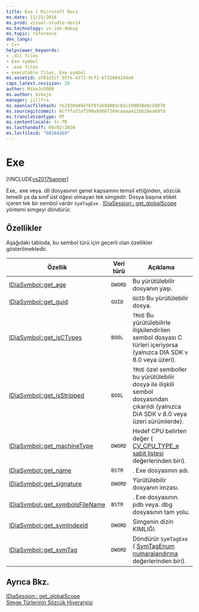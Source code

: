 ```yaml
---
title: Exe | Microsoft Docs
ms.date: 11/15/2016
ms.prod: visual-studio-dev14
ms.technology: vs-ide-debug
ms.topic: reference
dev_langs:
- C++
helpviewer_keywords:
- .dll files
- Exe symbol
- .exe files
- executable files, Exe symbol
ms.assetid: a781d2cf-55fe-4373-9cf1-b732864244e0
caps.latest.revision: 20
author: MikeJo5000
ms.author: mikejo
manager: jillfra
ms.openlocfilehash: fe2930e0947bf0fa69408dc81c19d058d6cdd870
ms.sourcegitcommit: 6cfffa72af599a9d667249caaaa411bb28ea69fd
ms.translationtype: MT
ms.contentlocale: tr-TR
ms.lasthandoff: 09/02/2020
ms.locfileid: "68164269"
---
```

# <a name="exe"></a>Exe
[!INCLUDE[vs2017banner](../../includes/vs2017banner.md)]

Exe,. exe veya. dll dosyasının genel kapsamını temsil ettiğinden, sözcük temelli ya da sınıf üst öğesi olmayan tek simgedir. Dosya başına etiket içeren tek bir sembol vardır `SymTagExe` . [IDiaSession:: get_globalScope](../../debugger/debug-interface-access/idiasession-get-globalscope.md) yöntemi simgeyi döndürür.  
  
## <a name="properties"></a>Özellikler  
 Aşağıdaki tabloda, bu sembol türü için geçerli olan özellikler gösterilmektedir.  
  
|Özellik|Veri türü|Açıklama|  
|--------------|---------------|-----------------|  
|[IDiaSymbol::get_age](../../debugger/debug-interface-access/idiasymbol-get-age.md)|`DWORD`|Bu yürütülebilir dosyanın yaşı.|  
|[IDiaSymbol::get_guid](../../debugger/debug-interface-access/idiasymbol-get-guid.md)|`GUID`|`GUID` Bu yürütülebilir dosya.|  
|[IDiaSymbol::get_isCTypes](../../debugger/debug-interface-access/idiasymbol-get-isctypes.md)|`BOOL`|`TRUE` Bu yürütülebilirle ilişkilendirilen sembol dosyası C türleri içeriyorsa (yalnızca DIA SDK v 8.0 veya üzeri).|  
|[IDiaSymbol::get_isStripped](../../debugger/debug-interface-access/idiasymbol-get-isstripped.md)|`BOOL`|`TRUE` özel semboller bu yürütülebilir dosya ile ilişkili sembol dosyasından çıkarıldı (yalnızca DIA SDK v 8.0 veya üzeri sürümlerde).|  
|[IDiaSymbol::get_machineType](../../debugger/debug-interface-access/idiasymbol-get-machinetype.md)|`DWORD`|Hedef CPU belirten değer ( [CV_CPU_TYPE_e sabit listesi](../../debugger/debug-interface-access/cv-cpu-type-e.md) değerlerinden biri).|  
|[IDiaSymbol::get_name](../../debugger/debug-interface-access/idiasymbol-get-name.md)|`BSTR`|. Exe dosyasının adı.|  
|[IDiaSymbol::get_signature](../../debugger/debug-interface-access/idiasymbol-get-signature.md)|`DWORD`|Yürütülebilir dosyanın imzası.|  
|[IDiaSymbol::get_symbolsFileName](../../debugger/debug-interface-access/idiasymbol-get-symbolsfilename.md)|`BSTR`|. Exe dosyasının. pdb veya. dbg dosyasının tam yolu.|  
|[IDiaSymbol::get_symIndexId](../../debugger/debug-interface-access/idiasymbol-get-symindexid.md)|`DWORD`|Simgenin dizin KIMLIĞI.|  
|[IDiaSymbol::get_symTag](../../debugger/debug-interface-access/idiasymbol-get-symtag.md)|`DWORD`|Döndürür `SymTagExe` ( [SymTagEnum numaralandırma](../../debugger/debug-interface-access/symtagenum.md) değerlerinden biri).|  
  
## <a name="see-also"></a>Ayrıca Bkz.  
 [IDiaSession:: get_globalScope](../../debugger/debug-interface-access/idiasession-get-globalscope.md)   
 [Simge Türlerinin Sözcük Hiyerarşisi](../../debugger/debug-interface-access/lexical-hierarchy-of-symbol-types.md)

